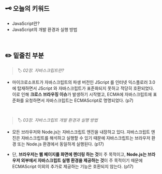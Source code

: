 ## 🗝️ 오늘의 키워드

- JavaScript란?
- JavaScript의 개발 환경과 실행 방법

<br>

## ✏️ 밑줄친 부분

> <i> 🏷️ 02장. 자바스크립트란? </i>

- 마이크로소프트가 자바스크립트의 파생 버전인 JScript 를 인터넷 익스플로러 3.0에 탑재하면서 JScript 와 자바스크립트가 표준화되지 못하고 적당히 호환되었다. 이로 인해 **크로스 브라우징 이슈**가 발생하기 시작했고, ECMA에 자바스크립트에 표준화를 요청하면서 자바스크립트는 ECMAScript로 명명되었다. (p7)

<br>

> <i> 🏷️ 03장. 자바스크립트 개발 환경과 실행 방법 </i>

- 모든 브라우저와 Node.js는 자바스크립트 엔진을 내장하고 있다. 자바스크립트 엔진은 자바스크립트를 해석하고 실행할 수 있기 때문에 자바스크립트는 브라우저 환경 또는 Node.js 환경에서 동일하게 실행된다. (p17)

- 단, **브라우저는 웹 페이지를 화면에 렌더링 하는 것**이 주 목적이고, **Node.js는 브라우저 외부에서 자바스크립트 실행 환경을 제공하는 것**이 주 목적이기 때문에 ECMAScript 이외의 추가로 제공하는 기능은 호환되지 않는다. (p17)
